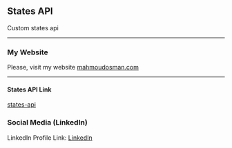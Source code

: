 ## States API
Custom states api
_______________________________________

### My Website

Please, visit my website
[mahmoudosman.com](http://www.mahmoudosman.com/)

_____________________________________________



#### States API Link
[states-api](https://custom-states-api.herokuapp.com/)




### Social Media (LinkedIn)

LinkedIn Profile Link: [LinkedIn](https://www.linkedin.com/in/mahmoudaoman/) 
